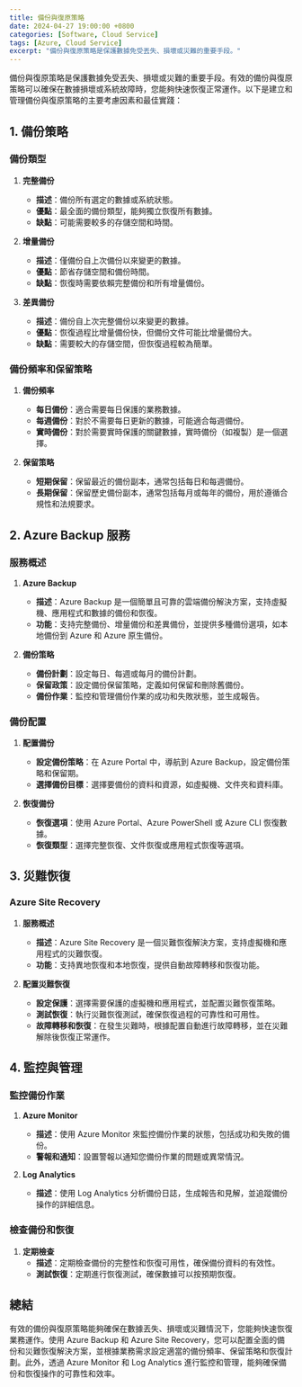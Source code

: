 ```yaml
---
title: 備份與復原策略
date: 2024-04-27 19:00:00 +0800
categories: [Software, Cloud Service]
tags: [Azure, Cloud Service] 
excerpt: "備份與復原策略是保護數據免受丟失、損壞或災難的重要手段。"
---
```


備份與復原策略是保護數據免受丟失、損壞或災難的重要手段。有效的備份與復原策略可以確保在數據損壞或系統故障時，您能夠快速恢復正常運作。以下是建立和管理備份與復原策略的主要考慮因素和最佳實踐：

## **1. 備份策略**

### **備份類型**

1. **完整備份**
   - **描述**：備份所有選定的數據或系統狀態。
   - **優點**：最全面的備份類型，能夠獨立恢復所有數據。
   - **缺點**：可能需要較多的存儲空間和時間。

2. **增量備份**
   - **描述**：僅備份自上次備份以來變更的數據。
   - **優點**：節省存儲空間和備份時間。
   - **缺點**：恢復時需要依賴完整備份和所有增量備份。

3. **差異備份**
   - **描述**：備份自上次完整備份以來變更的數據。
   - **優點**：恢復過程比增量備份快，但備份文件可能比增量備份大。
   - **缺點**：需要較大的存儲空間，但恢復過程較為簡單。

### **備份頻率和保留策略**

1. **備份頻率**
   - **每日備份**：適合需要每日保護的業務數據。
   - **每週備份**：對於不需要每日更新的數據，可能適合每週備份。
   - **實時備份**：對於需要實時保護的關鍵數據，實時備份（如複製）是一個選擇。

2. **保留策略**
   - **短期保留**：保留最近的備份副本，通常包括每日和每週備份。
   - **長期保留**：保留歷史備份副本，通常包括每月或每年的備份，用於遵循合規性和法規要求。

## **2. Azure Backup 服務**

### **服務概述**

1. **Azure Backup**
   - **描述**：Azure Backup 是一個簡單且可靠的雲端備份解決方案，支持虛擬機、應用程式和數據的備份和恢復。
   - **功能**：支持完整備份、增量備份和差異備份，並提供多種備份選項，如本地備份到 Azure 和 Azure 原生備份。

2. **備份策略**
   - **備份計劃**：設定每日、每週或每月的備份計劃。
   - **保留政策**：設定備份保留策略，定義如何保留和刪除舊備份。
   - **備份作業**：監控和管理備份作業的成功和失敗狀態，並生成報告。

### **備份配置**

1. **配置備份**
   - **設定備份策略**：在 Azure Portal 中，導航到 Azure Backup，設定備份策略和保留期。
   - **選擇備份目標**：選擇要備份的資料和資源，如虛擬機、文件夾和資料庫。

2. **恢復備份**
   - **恢復選項**：使用 Azure Portal、Azure PowerShell 或 Azure CLI 恢復數據。
   - **恢復類型**：選擇完整恢復、文件恢復或應用程式恢復等選項。

## **3. 災難恢復**

### **Azure Site Recovery**

1. **服務概述**
   - **描述**：Azure Site Recovery 是一個災難恢復解決方案，支持虛擬機和應用程式的災難恢復。
   - **功能**：支持異地恢復和本地恢復，提供自動故障轉移和恢復功能。

2. **配置災難恢復**
   - **設定保護**：選擇需要保護的虛擬機和應用程式，並配置災難恢復策略。
   - **測試恢復**：執行災難恢復測試，確保恢復過程的可靠性和可用性。
   - **故障轉移和恢復**：在發生災難時，根據配置自動進行故障轉移，並在災難解除後恢復正常運作。

## **4. 監控與管理**

### **監控備份作業**

1. **Azure Monitor**
   - **描述**：使用 Azure Monitor 來監控備份作業的狀態，包括成功和失敗的備份。
   - **警報和通知**：設置警報以通知您備份作業的問題或異常情況。

2. **Log Analytics**
   - **描述**：使用 Log Analytics 分析備份日誌，生成報告和見解，並追蹤備份操作的詳細信息。

### **檢查備份和恢復**

1. **定期檢查**
   - **描述**：定期檢查備份的完整性和恢復可用性，確保備份資料的有效性。
   - **測試恢復**：定期進行恢復測試，確保數據可以按預期恢復。

## **總結**

有效的備份與復原策略能夠確保在數據丟失、損壞或災難情況下，您能夠快速恢復業務運作。使用 Azure Backup 和 Azure Site Recovery，您可以配置全面的備份和災難恢復解決方案，並根據業務需求設定適當的備份頻率、保留策略和恢復計劃。此外，透過 Azure Monitor 和 Log Analytics 進行監控和管理，能夠確保備份和恢復操作的可靠性和效率。
